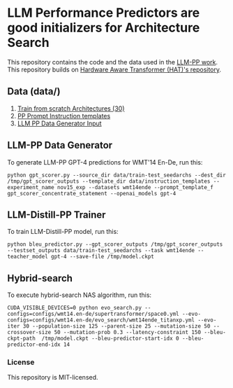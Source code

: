 # LLM Performance Predictors are good initializers for Architecture Search

This repository contains the code and the data used in the [LLM-PP work](https://arxiv.org/abs/2310.16712). This repository builds on [Hardware Aware Transformer (HAT)'s repository](https://github.com/mit-han-lab/hardware-aware-transformers).

## Data (data/)
1. [Train from scratch Architectures (30)](data/train-test_seedarchs)
2. [PP Prompt Instruction templates](data/instruction_templates)
3. [LLM PP Data Generator Input](data/bleu_predictor_data)

## LLM-PP Data Generator

To generate LLM-PP GPT-4 predictions for WMT'14 En-De, run this:

```
python gpt_scorer.py --source_dir data/train-test_seedarchs --dest_dir /tmp/gpt_scorer_outputs --template_dir data/instruction_templates --experiment_name nov15_exp --datasets wmt14ende --prompt_template_f gpt_scorer_concentrate_statement --openai_models gpt-4
```

## LLM-Distill-PP Trainer

To train LLM-Distill-PP model, run this:

```
python bleu_predictor.py --gpt_scorer_outputs /tmp/gpt_scorer_outputs --testset_outputs data/train-test_seedarchs --task wmt14ende --teacher_model gpt-4 --save-file /tmp/model.ckpt
```

## Hybrid-search

To execute hybrid-search NAS algorithm, run this:

```
CUDA_VISIBLE_DEVICES=0 python evo_search.py --configs=configs/wmt14.en-de/supertransformer/space0.yml --evo-configs=configs/wmt14.en-de/evo_search/wmt14ende_titanxp.yml --evo-iter 30 --population-size 125 --parent-size 25 --mutation-size 50 --crossover-size 50 --mutation-prob 0.3 --latency-constraint 150 --bleu-ckpt-path  /tmp/model.ckpt --bleu-predictor-start-idx 0 --bleu-predictor-end-idx 14
```

### License
This repository is MIT-licensed.